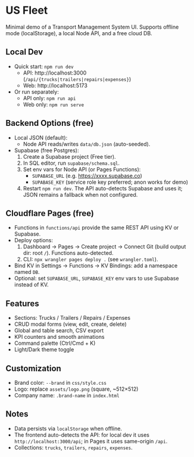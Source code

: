 # US Fleet

Minimal demo of a Transport Management System UI. Supports offline mode (localStorage), a local Node API, and a free cloud DB.

## Local Dev
- Quick start: `npm run dev`
  - API: http://localhost:3000 (`/api/{trucks|trailers|repairs|expenses}`)
  - Web: http://localhost:5173
- Or run separately:
  - API only: `npm run api`
  - Web only: `npm run serve`

## Backend Options (free)
- Local JSON (default):
  - Node API reads/writes `data/db.json` (auto-seeded).
- Supabase (free Postgres):
  1) Create a Supabase project (Free tier).
  2) In SQL editor, run `supabase/schema.sql`.
  3) Set env vars for Node API (or Pages Functions):
     - `SUPABASE_URL` (e.g. https://xxxx.supabase.co)
     - `SUPABASE_KEY` (service role key preferred; anon works for demo)
  4) Restart `npm run dev`. The API auto-detects Supabase and uses it; JSON remains a fallback when not configured.

## Cloudflare Pages (free)
- Functions in `functions/api` provide the same REST API using KV or Supabase.
- Deploy options:
  1) Dashboard → Pages → Create project → Connect Git (build output dir: root `/`). Functions auto-detected.
  2) CLI: `npx wrangler pages deploy .` (see `wrangler.toml`).
- Bind KV in Settings → Functions → KV Bindings: add a namespace named `DB`.
- Optional: set `SUPABASE_URL`, `SUPABASE_KEY` env vars to use Supabase instead of KV.

## Features
- Sections: Trucks / Trailers / Repairs / Expenses
- CRUD modal forms (view, edit, create, delete)
- Global and table search, CSV export
- KPI counters and smooth animations
- Command palette (Ctrl/Cmd + K)
- Light/Dark theme toggle

## Customization
- Brand color: `--brand` in `css/style.css`
- Logo: replace `assets/logo.png` (square, ~512×512)
- Company name: `.brand-name` in `index.html`

## Notes
- Data persists via `localStorage` when offline.
- The frontend auto-detects the API: for local dev it uses `http://localhost:3000/api`; in Pages it uses same-origin `/api`.
- Collections: `trucks`, `trailers`, `repairs`, `expenses`.
